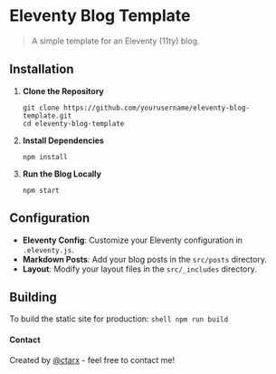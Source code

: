 # Eleventy Blog Template

> A simple template for an Eleventy (11ty) blog.

## Installation

1. **Clone the Repository**
    ```shell
    git clone https://github.com/yourusername/eleventy-blog-template.git
    cd eleventy-blog-template
    ```

2. **Install Dependencies**
    ```shell
    npm install
    ```

3. **Run the Blog Locally**
    ```shell
    npm start
    ```

## Configuration

- **Eleventy Config**: Customize your Eleventy configuration in `.eleventy.js`.
- **Markdown Posts**: Add your blog posts in the `src/posts` directory.
- **Layout**: Modify your layout files in the `src/_includes` directory.

## Building

To build the static site for production:
    ```shell
    npm run build
    ```

#### Contact
Created by [@ctarx](https://linuxrocks.online/@ctarx) - feel free to contact me!

